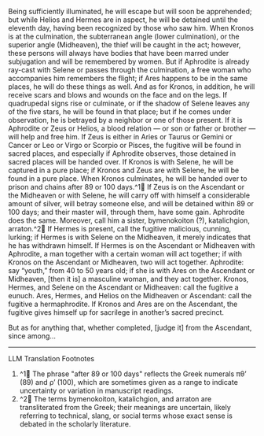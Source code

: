 Being sufficiently illuminated, he will escape but will soon be apprehended; but while Helios and Hermes are in aspect, he will be detained until the eleventh day, having been recognized by those who saw him. When Kronos is at the culmination, the subterranean angle (lower culmination), or the superior angle (Midheaven), the thief will be caught in the act; however, these persons will always have bodies that have been marred under subjugation and will be remembered by women. But if Aphrodite is already ray-cast with Selene or passes through the culmination, a free woman who accompanies him remembers the flight; if Ares happens to be in the same places, he will do these things as well. And as for Kronos, in addition, he will receive scars and blows and wounds on the face and on the legs. If quadrupedal signs rise or culminate, or if the shadow of Selene leaves any of the five stars, he will be found in that place; but if he comes under observation, he is betrayed by a neighbor or one of those present. If it is Aphrodite or Zeus or Helios, a blood relation — or son or father or brother — will help and free him. If Zeus is either in Aries or Taurus or Gemini or Cancer or Leo or Virgo or Scorpio or Pisces, the fugitive will be found in sacred places, and especially if Aphrodite observes, those detained in sacred places will be handed over. If Kronos is with Selene, he will be captured in a pure place; if Kronos and Zeus are with Selene, he will be found in a pure place. When Kronos culminates, he will be handed over to prison and chains after 89 or 100 days.^1🤖 If Zeus is on the Ascendant or the Midheaven or with Selene, he will carry off with himself a considerable amount of silver, will betray someone else, and will be detained within 89 or 100 days; and their master will, through them, have some gain. Aphrodite does the same. Moreover, call him a sister, bymenokoiton (?), katalichgion, arraton.^2🤖 If Hermes is present, call the fugitive malicious, cunning, lurking; if Hermes is with Selene on the Midheaven, it merely indicates that he has withdrawn himself. If Hermes is on the Ascendant or Midheaven with Aphrodite, a man together with a certain woman will act together; if with Kronos on the Ascendant or Midheaven, two will act together. Aphrodite: say “youth,” from 40 to 50 years old; if she is with Ares on the Ascendant or Midheaven, [then it is] a masculine woman, and they act together. Kronos, Hermes, and Selene on the Ascendant or Midheaven: call the fugitive a eunuch. Ares, Hermes, and Helios on the Midheaven or Ascendant: call the fugitive a hermaphrodite. If Kronos and Ares are on the Ascendant, the fugitive gives himself up for sacrilege in another’s sacred precinct.

But as for anything that, whether completed, [judge it] from the Ascendant, since among...

---

LLM Translation Footnotes

1. ^1🤖 The phrase "after 89 or 100 days" reflects the Greek numerals πθ’ (89) and ρ’ (100), which are sometimes given as a range to indicate uncertainty or variation in manuscript readings.
2. ^2🤖 The terms bymenokoiton, katalichgion, and arraton are transliterated from the Greek; their meanings are uncertain, likely referring to technical, slang, or social terms whose exact sense is debated in the scholarly literature.
